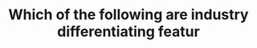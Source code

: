 ---
layout: answer
title: "Which of the following are industry differentiating featur"
blurb: "You cannot format an EBS volume without losing data. But the other options are all valid for EBS. For current-generation volumes attached to current-ge"
quid: 204
---